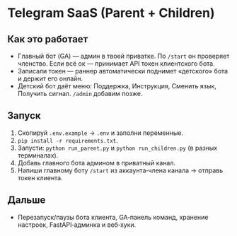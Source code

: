 # Telegram SaaS (Parent + Children)

## Как это работает
- Главный бот (GA) — админ в твоей приватке. По `/start` он проверяет членство. Если всё ок — принимает API токен клиентского бота.
- Записали токен — раннер автоматически поднимет «детского» бота и держит его онлайн.
- Детский бот даёт меню: Поддержка, Инструкция, Сменить язык, Получить сигнал. `/admin` добавим позже.

## Запуск
1. Скопируй `.env.example` → `.env` и заполни переменные.
2. `pip install -r requirements.txt`.
3. Запусти: `python run_parent.py` и `python run_children.py` (в разных терминалах).
4. Добавь главного бота админом в приватный канал.
5. Напиши главному боту `/start` из аккаунта‑члена канала → отправь токен клиента.

## Дальше
- Перезапуск/паузы бота клиента, GA‑панель команд, хранение настроек, FastAPI‑админка и веб‑хуки.
